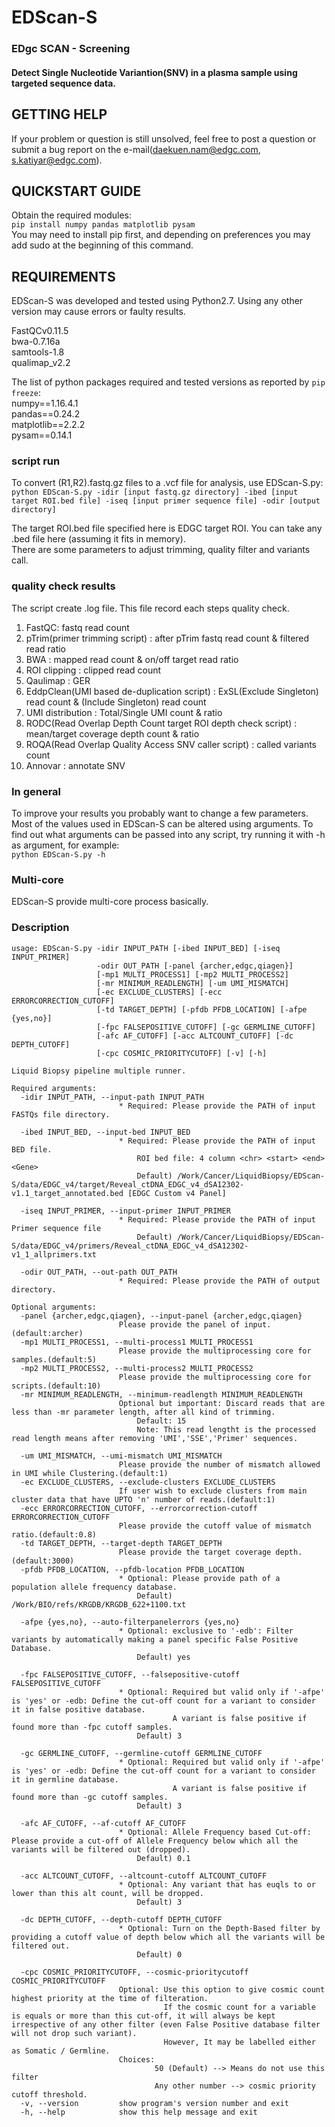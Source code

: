 # EDScan-S
### EDgc SCAN - Screening
#### Detect Single Nucleotide Variantion(SNV) in a plasma sample using targeted sequence data.

## GETTING HELP
If your problem or question is still unsolved, feel free to post a question or submit a bug report on the e-mail(daekuen.nam@edgc.com, s.katiyar@edgc.com).

## QUICKSTART GUIDE
Obtain the required modules:  
`pip install numpy pandas matplotlib pysam`  
You may need to install pip first, and depending on preferences you may add sudo at the beginning of this command.

## REQUIREMENTS
EDScan-S was developed and tested using Python2.7. Using any other version may cause errors or faulty results.

FastQCv0.11.5   
bwa-0.7.16a     
samtools-1.8    
qualimap_v2.2   

The list of python packages required and tested versions as reported by `pip freeze`:  
numpy==1.16.4.1  
pandas==0.24.2  
matplotlib==2.2.2  
pysam==0.14.1  

### script run
To convert  (R1,R2).fastq.gz files to a .vcf file for analysis, use EDScan-S.py:  
`python EDScan-S.py -idir [input fastq.gz directory] -ibed [input target ROI.bed file] -iseq [input primer sequence file] -odir [output directory]`

The target ROI.bed file specified here is EDGC target ROI. You can take any .bed file here (assuming it fits in memory).    
There are some parameters to adjust trimming, quality filter and variants call.

### quality check results
The script create .log file. This file record each steps quality check.
1. FastQC: fastq read count
2. pTrim(primer trimming script) : after pTrim fastq read count & filtered read ratio
3. BWA : mapped read count & on/off target read ratio
4. ROI clipping : clipped read count
5. Qaulimap : GER
6. EddpClean(UMI based de-duplication script) : ExSL(Exclude Singleton) read count & (Include Singleton) read count
7. UMI distribution : Total/Single UMI count & ratio
8. RODC(Read Overlap Depth Count target ROI depth check script) : mean/target coverage depth count & ratio
9. ROQA(Read Overlap Quality Access SNV caller script) : called variants count 
10. Annovar : annotate SNV

### In general
To improve your results you probably want to change a few parameters. Most of the values used in EDScan-S can be altered using arguments. To find out what arguments can be passed into any script, try running it with -h as argument, for example:  
`python EDScan-S.py -h`  

### Multi-core
EDScan-S provide multi-core process basically.

### Description
    usage: EDScan-S.py -idir INPUT_PATH [-ibed INPUT_BED] [-iseq INPUT_PRIMER]
                       -odir OUT_PATH [-panel {archer,edgc,qiagen}]
                       [-mp1 MULTI_PROCESS1] [-mp2 MULTI_PROCESS2]
                       [-mr MINIMUM_READLENGTH] [-um UMI_MISMATCH]
                       [-ec EXCLUDE_CLUSTERS] [-ecc ERRORCORRECTION_CUTOFF]
                       [-td TARGET_DEPTH] [-pfdb PFDB_LOCATION] [-afpe {yes,no}]
                       [-fpc FALSEPOSITIVE_CUTOFF] [-gc GERMLINE_CUTOFF]
                       [-afc AF_CUTOFF] [-acc ALTCOUNT_CUTOFF] [-dc DEPTH_CUTOFF]
                       [-cpc COSMIC_PRIORITYCUTOFF] [-v] [-h]
    
    Liquid Biopsy pipeline multiple runner.
    
    Required arguments:
      -idir INPUT_PATH, --input-path INPUT_PATH
                            * Required: Please provide the PATH of input FASTQs file directory.
                            
      -ibed INPUT_BED, --input-bed INPUT_BED
                            * Required: Please provide the PATH of input BED file.
                            	ROI bed file: 4 column <chr> <start> <end> <Gene>
                            	Default) /Work/Cancer/LiquidBiopsy/EDScan-S/data/EDGC_v4/target/Reveal_ctDNA_EDGC_v4_dSA12302-v1.1_target_annotated.bed [EDGC Custom v4 Panel]
                            
      -iseq INPUT_PRIMER, --input-primer INPUT_PRIMER
                            * Required: Please provide the PATH of input Primer sequence file
                            	Default) /Work/Cancer/LiquidBiopsy/EDScan-S/data/EDGC_v4/primers/Reveal_ctDNA_EDGC_v4_dSA12302-v1_1_allprimers.txt
                            
      -odir OUT_PATH, --out-path OUT_PATH
                            * Required: Please provide the PATH of output directory.
    
    Optional arguments:
      -panel {archer,edgc,qiagen}, --input-panel {archer,edgc,qiagen}
                            Please provide the panel of input.(default:archer)
      -mp1 MULTI_PROCESS1, --multi-process1 MULTI_PROCESS1
                            Please provide the multiprocessing core for samples.(default:5)
      -mp2 MULTI_PROCESS2, --multi-process2 MULTI_PROCESS2
                            Please provide the multiprocessing core for scripts.(default:10)
      -mr MINIMUM_READLENGTH, --minimum-readlength MINIMUM_READLENGTH
                            Optional but important: Discard reads that are less than -mr parameter length, after all kind of trimming.
                            	Default: 15
                            	Note: This read lengtht is the processed read length means after removing 'UMI','SSE','Primer' sequences.
                            
      -um UMI_MISMATCH, --umi-mismatch UMI_MISMATCH
                            Please provide the number of mismatch allowed in UMI while Clustering.(default:1)
      -ec EXCLUDE_CLUSTERS, --exclude-clusters EXCLUDE_CLUSTERS
                            If user wish to exclude clusters from main cluster data that have UPTO 'n' number of reads.(default:1)
      -ecc ERRORCORRECTION_CUTOFF, --errorcorrection-cutoff ERRORCORRECTION_CUTOFF
                            Please provide the cutoff value of mismatch ratio.(default:0.8)
      -td TARGET_DEPTH, --target-depth TARGET_DEPTH
                            Please provide the target coverage depth.(default:3000)
      -pfdb PFDB_LOCATION, --pfdb-location PFDB_LOCATION
                            * Optional: Please provide path of a population allele frequency database.
                            	Default) /Work/BIO/refs/KRGDB/KRGDB_622+1100.txt
                            
      -afpe {yes,no}, --auto-filterpanelerrors {yes,no}
                            * Optional: exclusive to '-edb': Filter variants by automatically making a panel specific False Positive Database.
                            	Default) yes
                            
      -fpc FALSEPOSITIVE_CUTOFF, --falsepositive-cutoff FALSEPOSITIVE_CUTOFF
                            * Optional: Required but valid only if '-afpe' is 'yes' or -edb: Define the cut-off count for a variant to consider it in false positive database.
                            			A variant is false positive if found more than -fpc cutoff samples.
                            	Default) 3
                            
      -gc GERMLINE_CUTOFF, --germline-cutoff GERMLINE_CUTOFF
                            * Optional: Required but valid only if '-afpe' is 'yes' or -edb: Define the cut-off count for a variant to consider it in germline database.
                            			A variant is false positive if found more than -gc cutoff samples.
                            	Default) 3
                            
      -afc AF_CUTOFF, --af-cutoff AF_CUTOFF
                            * Optional: Allele Frequency based Cut-off: Please provide a cut-off of Allele Frequency below which all the variants will be filtered out (dropped).
                            	Default) 0.1
                            
      -acc ALTCOUNT_CUTOFF, --altcount-cutoff ALTCOUNT_CUTOFF
                            * Optional: Any variant that has euqls to or lower than this alt count, will be dropped.
                            	Default) 3
                            
      -dc DEPTH_CUTOFF, --depth-cutoff DEPTH_CUTOFF
                            * Optional: Turn on the Depth-Based filter by providing a cutoff value of depth below which all the variants will be filtered out.
                            	Default) 0
                            
      -cpc COSMIC_PRIORITYCUTOFF, --cosmic-prioritycutoff COSMIC_PRIORITYCUTOFF
                            Optional: Use this option to give cosmic count highest priority at the time of filteration.
                            		  If the cosmic count for a variable is equals or more than this cut-off, it will always be kept irrespective of any other filter (even False Positive database filter will not drop such variant).
                            		  However, It may be labelled either as Somatic / Germline.
                            Choices:
                            		50 (Default) --> Means do not use this filter
                            		Any other number --> cosmic priority cutoff threshold.
      -v, --version         show program's version number and exit
      -h, --help            show this help message and exit

